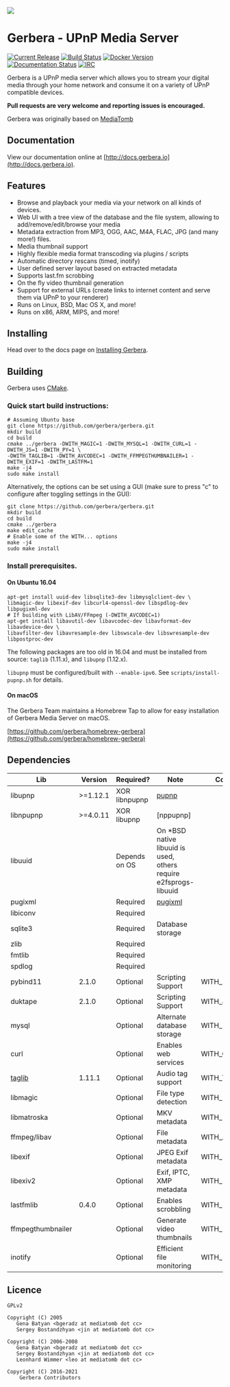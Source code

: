 <img src="https://github.com/gerbera/gerbera/blob/master/artwork/logo-horiz.png?raw=true" />

# Gerbera - UPnP Media Server

 [![Current Release](https://img.shields.io/github/release/gerbera/gerbera.svg?style=for-the-badge)](https://github.com/gerbera/gerbera/releases/latest) [![Build Status](https://img.shields.io/github/workflow/status/gerbera/gerbera/CI%20validation?style=for-the-badge)](https://github.com/gerbera/gerbera/actions?query=workflow%3A%22CI+validation%22+branch%3Amaster) [![Docker Version](https://img.shields.io/docker/v/gerbera/gerbera?color=teal&label=docker&logoColor=white&sort=semver&style=for-the-badge)](https://hub.docker.com/r/gerbera/gerbera/tags?name=v) [![Documentation Status](https://img.shields.io/readthedocs/gerbera?style=for-the-badge)](http://docs.gerbera.io/en/stable/?badge=stable) [![IRC](https://img.shields.io/badge/IRC-on%20freenode-orange.svg?style=for-the-badge)](https://webchat.freenode.net/?channels=#gerbera)

Gerbera is a UPnP media server which allows you to stream your digital media through your home network and consume it on a variety of UPnP compatible devices.

**Pull requests are very welcome and reporting issues is encouraged.**

Gerbera was originally based on [MediaTomb](http://web.archive.org/web/20170911172945/http://mediatomb.cc/)

## Documentation

View our documentation online at [http://docs.gerbera.io](http://docs.gerbera.io).

## Features

* Browse and playback your media via your network on all kinds of devices.
* Web UI with a tree view of the database and the file system, allowing to add/remove/edit/browse your media
* Metadata extraction from MP3, OGG, AAC, M4A, FLAC, JPG (and many more!) files.
* Media thumbnail support
* Highly flexible media format transcoding via plugins / scripts
* Automatic directory rescans (timed, inotify)
* User defined server layout based on extracted metadata
* Supports last.fm scrobbing
* On the fly video thumbnail generation
* Support for external URLs (create links to internet content and serve them via UPnP to your renderer)
* Runs on Linux, BSD, Mac OS X, and more!
* Runs on x86, ARM, MIPS, and more!

## Installing

Head over to the docs page on [Installing Gerbera](https://docs.gerbera.io/en/stable/install.html).

## Building

Gerbera uses [CMake].

### Quick start build instructions:

```
# Assuming Ubuntu base
git clone https://github.com/gerbera/gerbera.git
mkdir build
cd build
cmake ../gerbera -DWITH_MAGIC=1 -DWITH_MYSQL=1 -DWITH_CURL=1 -DWITH_JS=1 -DWITH_PY=1 \
-DWITH_TAGLIB=1 -DWITH_AVCODEC=1 -DWITH_FFMPEGTHUMBNAILER=1 -DWITH_EXIF=1 -DWITH_LASTFM=1
make -j4
sudo make install
```
Alternatively, the options can be set using a GUI (make sure to press "c" to configure after toggling settings in the GUI):
```
git clone https://github.com/gerbera/gerbera.git
mkdir build
cd build
cmake ../gerbera
make edit_cache
# Enable some of the WITH... options
make -j4
sudo make install
```

### Install prerequisites.

#### On Ubuntu 16.04
```
apt-get install uuid-dev libsqlite3-dev libmysqlclient-dev \
libmagic-dev libexif-dev libcurl4-openssl-dev libspdlog-dev libpugixml-dev
# If building with LibAV/FFmpeg (-DWITH_AVCODEC=1)
apt-get install libavutil-dev libavcodec-dev libavformat-dev libavdevice-dev \
libavfilter-dev libavresample-dev libswscale-dev libswresample-dev libpostproc-dev
```

The following packages are too old in 16.04 and must be installed from source:
`taglib` (1.11.x), and `libupnp` (1.12.x).

`libupnp` must be configured/built with `--enable-ipv6`. See
`scripts/install-pupnp.sh` for details.

#### On macOS

The Gerbera Team maintains a Homebrew Tap to allow for easy installation of Gerbera Media Server on macOS.

[https://github.com/gerbera/homebrew-gerbera](https://github.com/gerbera/homebrew-gerbera)

## Dependencies

| Lib          	| Version 	| Required? 	| Note                 	     | Compile-time option | Default  |
|--------------	|---------	|-----------	|--------------------------- | --------------------| -------- |
| libupnp      	| >=1.12.1 	| XOR libnpupnp | [pupnp]                    |                     |          |
| libnpupnp     | >=4.0.11 	| XOR libupnp   | [nppupnp]                  |                     |          |
| libuuid      	|         	| Depends on OS | On \*BSD native libuuid is used, others require e2fsprogs-libuuid | | |
| pugixml     	|         	| Required  	| [pugixml]         	     |                     |          |
| libiconv     	|         	| Required  	|                      	     |                     |          |
| sqlite3      	|         	| Required  	| Database storage     	     |                     |          |
| zlib          |        	| Required  	|                            |                     |          |
| fmtlib        |        	| Required  	|                            |                     |          |
| spdlog        |        	| Required  	|                            |                     |          |
| pybind11    	| 2.1.0   	| Optional  	| Scripting Support    	     | WITH_PY             | Enabled  |
| duktape      	| 2.1.0   	| Optional  	| Scripting Support    	     | WITH_JS             | Enabled  |
| mysql        	|         	| Optional  	| Alternate database storage | WITH_MYSQL          | Disabled |
| curl         	|         	| Optional  	| Enables web services 	     | WITH_CURL           | Enabled  |
| [taglib]      | 1.11.1  	| Optional  	| Audio tag support          | WITH_TAGLIB         | Enabled  |
| libmagic     	|         	| Optional  	| File type detection  	     | WITH_MAGIC          | Enabled  |
| libmatroska 	|         	| Optional  	| MKV metadata               | WITH_MATROSKA       | Enabled  |
| ffmpeg/libav 	|         	| Optional  	| File metadata              | WITH_AVCODEC        | Disabled |
| libexif      	|         	| Optional  	| JPEG Exif metadata         | WITH_EXIF           | Enabled  |
| libexiv2    	|         	| Optional  	| Exif, IPTC, XMP metadata   | WITH_EXIV2          | Disabled |
| lastfmlib    	| 0.4.0   	| Optional  	| Enables scrobbling   	     | WITH_LASTFM         | Disabled |
| ffmpegthumbnailer |           | Optional      | Generate video thumbnails  | WITH_FFMPEGTHUMBNAILER | Disabled |
| inotify       |               | Optional      | Efficient file monitoring  | WITH_INOTIFY      | Enabled |

## Licence

    GPLv2

    Copyright (C) 2005
       Gena Batyan <bgeradz at mediatomb dot cc>
       Sergey Bostandzhyan <jin at mediatomb dot cc>

    Copyright (C) 2006-2008
       Gena Batyan <bgeradz at mediatomb dot cc>
       Sergey Bostandzhyan <jin at mediatomb dot cc>
       Leonhard Wimmer <leo at mediatomb dot cc>

    Copyright (C) 2016-2021
        Gerbera Contributors

[1]: https://sourceforge.net/p/mediatomb/discussion/440751/thread/258c3cf7/?limit=250
[pupnp]: https://github.com/mrjimenez/pupnp.git
[pugixml]: https://github.com/zeux/pugixml
[taglib]: http://taglib.org/
[CMake]: https://cmake.org/
[Ubuntu PPA]: https://launchpad.net/~stephenczetty/+archive/ubuntu/gerbera-updates
[v00d00 overlay]: https://github.com/v00d00/overlay
[duktape]: http://duktape.org
[Docker Hub]: https://hub.docker.com/r/gerbera/gerbera
